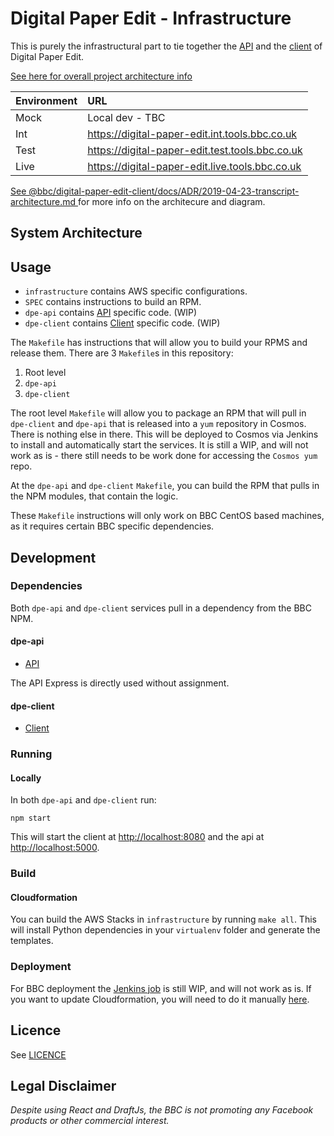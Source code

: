 # Digital Paper Edit - Infrastructure

This is purely the infrastructural part to tie together the [API](https://github.com/bbc/digital-paper-edit-api/) and the [client](https://github.com/bbc/digital-paper-edit-client/) of Digital Paper Edit.

[See here for overall project architecture info](https://github.com/bbc/digital-paper-edit-client#project-architecture)

<!-- [Link to API]() -->

| Environment | URL                                             |
| :---------- | :---------------------------------------------- |
| Mock        | Local dev - TBC                                 |
| Int         | https://digital-paper-edit.int.tools.bbc.co.uk  |
| Test        | https://digital-paper-edit.test.tools.bbc.co.uk |
| Live        | https://digital-paper-edit.live.tools.bbc.co.uk |

[See @bbc/digital-paper-edit-client/docs/ADR/2019-04-23-transcript-architecture.md ](https://github.com/bbc/digital-paper-edit-client/blob/master/docs/ADR/2019-04-23-transcript-architecture.md) for more info on the architecure and diagram.

## System Architecture

## Usage

- `infrastructure` contains AWS specific configurations.
- `SPEC` contains instructions to build an RPM.
- `dpe-api` contains [API](https://github.com/bbc/digital-paper-edit-api/) specific code. (WIP)
- `dpe-client` contains [Client](https://github.com/bbc/digital-paper-edit-client/) specific code. (WIP)

The `Makefile` has instructions that will allow you to build your RPMS and release them.
There are 3 `Makefile`s in this repository:

1. Root level
2. `dpe-api`
3. `dpe-client`

The root level `Makefile` will allow you to package an RPM that will pull in `dpe-client` and `dpe-api` that is released into a `yum` repository in Cosmos. There is nothing else in there. This will be deployed to Cosmos via Jenkins to install and automatically start the services. It is still a WIP, and will not work as is - there still needs to be work done for accessing the `Cosmos yum` repo.

At the `dpe-api` and `dpe-client` `Makefile`, you can build the RPM that pulls in the NPM modules, that contain the logic.

These `Makefile` instructions will only work on BBC CentOS based machines, as it requires certain BBC specific dependencies.

## Development

### Dependencies

Both `dpe-api` and `dpe-client` services pull in a dependency from the BBC NPM.

#### dpe-api

- [API](https://github.com/bbc/digital-paper-edit-api/)

The API Express is directly used without assignment.

#### dpe-client

- [Client](https://github.com/bbc/digital-paper-edit-client/)

### Running

#### Locally

In both `dpe-api` and `dpe-client` run:

```
npm start
```

This will start the client at [http://localhost:8080](http://localhost:8080) and the api at [http://localhost:5000](http://localhost:5000).

### Build

#### Cloudformation

You can build the AWS Stacks in `infrastructure` by running `make all`. This will install Python dependencies in your `virtualenv` folder and generate the templates.

### Deployment

For BBC deployment the [Jenkins job](https://jenkins.newslabs.tools.bbc.co.uk/job/digital-paper-edit/) is still WIP, and will not work as is. If you want to update Cloudformation, you will need to do it manually [here](https://cosmos.tools.bbc.co.uk/services/digital-paper-edit-infrastructure).

## Licence

<!-- mention MIT Licence -->

See [LICENCE](./LICENCE.md)

## Legal Disclaimer

_Despite using React and DraftJs, the BBC is not promoting any Facebook products or other commercial interest._
